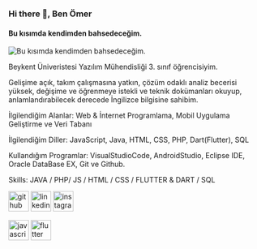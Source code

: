 ### Hi there 👋, Ben Ömer
#### Bu kısımda kendimden bahsedeceğim.
![Bu kısımda kendimden bahsedeceğim.](https://media.istockphoto.com/vectors/software-engineering-banner-and-icons-vector-id636526232?s=612x612)

Beykent Üniveristesi Yazılım Mühendisliği  3. sınıf  öğrencisiyim. 

Gelişime açık, takım çalışmasına yatkın, çözüm odaklı analiz becerisi yüksek, değişime ve öğrenmeye istekli ve  teknik dokümanları okuyup, anlamlandırabilecek derecede İngilizce bilgisine sahibim.

İlgilendiğim Alanlar: Web & İnternet Programlama, Mobil Uygulama Geliştirme ve Veri Tabanı

İlgilendiğim Diller: JavaScript, Java, HTML, CSS, PHP, Dart(Flutter), SQL

Kullandığım Programlar: VisualStudioCode, AndroidStudio, Eclipse IDE, Oracle DataBase EX, Git ve Github.

Skills:  JAVA / PHP/ JS / HTML / CSS / FLUTTER & DART / SQL



[<img src='https://cdn.jsdelivr.net/npm/simple-icons@3.0.1/icons/github.svg' alt='github' height='40'>](https://github.com/omermustekiin)  [<img src='https://cdn.jsdelivr.net/npm/simple-icons@3.0.1/icons/linkedin.svg' alt='linkedin' height='40'>](https://www.linkedin.com/in/omermustekiin/)  [<img src='https://cdn.jsdelivr.net/npm/simple-icons@3.0.1/icons/instagram.svg' alt='instagram' height='40'>](https://www.instagram.com/omermustekiin/)  

[<img src='https://cdn.jsdelivr.net/npm/simple-icons@3.0.1/icons/javascript.svg' alt='javascript' height='40'>](https://flyclipart.com/thumb2/computer-icons-logo-brand-javascript-javaserver-pages-free-892749.png)   [<img src='https://cdn.jsdelivr.net/npm/simple-icons@3.0.1/icons/flutter.svg' alt='flutter' height='40'>]("C:\Users\omer-\OneDrive\Resimler\flutter_QkRCmS1.jpg")  


